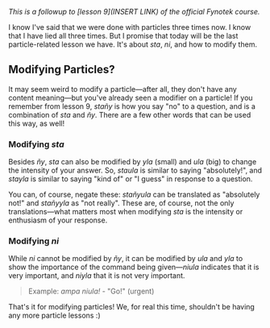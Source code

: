 *This is a followup to [lesson 9](INSERT LINK) of the official Fynotek course.*

I know I've said that we were done with particles three times now. I know that I have lied all three times. But I promise that today will be the last particle-related lesson we have. It's about *sta*, *ni*, and how to modify them.

## Modifying Particles?
It may seem weird to modify a particle—after all, they don't have any content meaning—but you've already seen a modifier on a particle! If you remember from lesson 9, *stañy* is how you say "no" to a question, and is a combination of *sta* and *ñy*. There are a few other words that can be used this way, as well!

### Modifying *sta*
Besides *ñy*, *sta* can also be modified by *yla* (small) and *ula* (big) to change the intensity of your answer. So, *staula* is similar to saying "absolutely!", and *stayla* is similar to saying "kind of" or "I guess" in response to a question.

You can, of course, negate these: *stañyula* can be translated as "absolutely not!" and *stañyyla* as "not really". These are, of course, not the only translations—what matters most when modifying *sta* is the intensity or enthusiasm of your response.

### Modifying *ni*
While *ni* cannot be modified by *ñy*, it can be modified by *ula* and *yla* to show the importance of the command being given—*niula* indicates that it is very important, and *niyla* that it is not very important.
> Example: *ampa niula!* - "Go!" (urgent)

That's it for modifying particles! We, for real this time, shouldn't be having any more particle lessons :)
